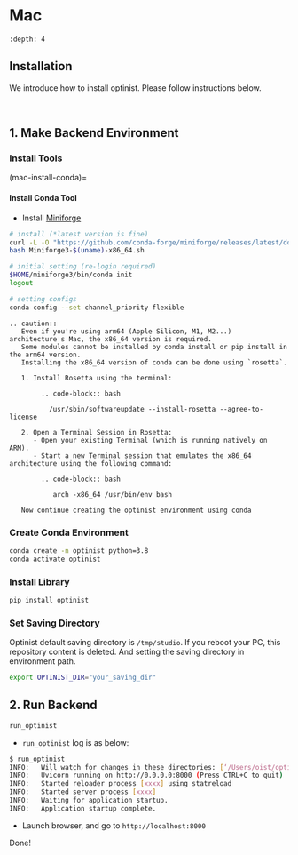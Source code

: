# Mac

```{contents}
:depth: 4
```

## Installation

We introduce how to install optinist.
Please follow instructions below.

<br />

## 1. Make Backend Environment

### Install Tools

(mac-install-conda)=

#### Install Conda Tool

- Install [Miniforge](https://github.com/conda-forge/miniforge)

```bash
# install (*latest version is fine)
curl -L -O "https://github.com/conda-forge/miniforge/releases/latest/download/Miniforge3-$(uname)-x86_64.sh"
bash Miniforge3-$(uname)-x86_64.sh

# initial setting (re-login required)
$HOME/miniforge3/bin/conda init
logout

# setting configs
conda config --set channel_priority flexible
```

```{eval-rst}
.. caution::
   Even if you're using arm64 (Apple Silicon, M1, M2...) architecture's Mac, the x86_64 version is required.
   Some modules cannot be installed by conda install or pip install in the arm64 version.
   Installing the x86_64 version of conda can be done using `rosetta`.

   1. Install Rosetta using the terminal:

        .. code-block:: bash

          /usr/sbin/softwareupdate --install-rosetta --agree-to-license

   2. Open a Terminal Session in Rosetta:
      - Open your existing Terminal (which is running natively on ARM).
      - Start a new Terminal session that emulates the x86_64 architecture using the following command:

        .. code-block:: bash

           arch -x86_64 /usr/bin/env bash

   Now continue creating the optinist environment using conda
```

### Create Conda Environment

```bash
conda create -n optinist python=3.8
conda activate optinist
```

### Install Library

```bash
pip install optinist
```

### Set Saving Directory

Optinist default saving directory is `/tmp/studio`. If you reboot your PC, this repository content is deleted. And setting the saving directory in environment path.

```bash
export OPTINIST_DIR="your_saving_dir"
```

## 2. Run Backend

```bash
run_optinist
```

- `run_optinist` log is as below:

```bash
$ run_optinist
INFO:   Will watch for changes in these directories: [‘/Users/oist/optinist’]
INFO:   Uvicorn running on http://0.0.0.0:8000 (Press CTRL+C to quit)
INFO:   Started reloader process [xxxx] using statreload
INFO:   Started server process [xxxx]
INFO:   Waiting for application startup.
INFO:   Application startup complete.
```

- Launch browser, and go to `http://localhost:8000`

Done!
